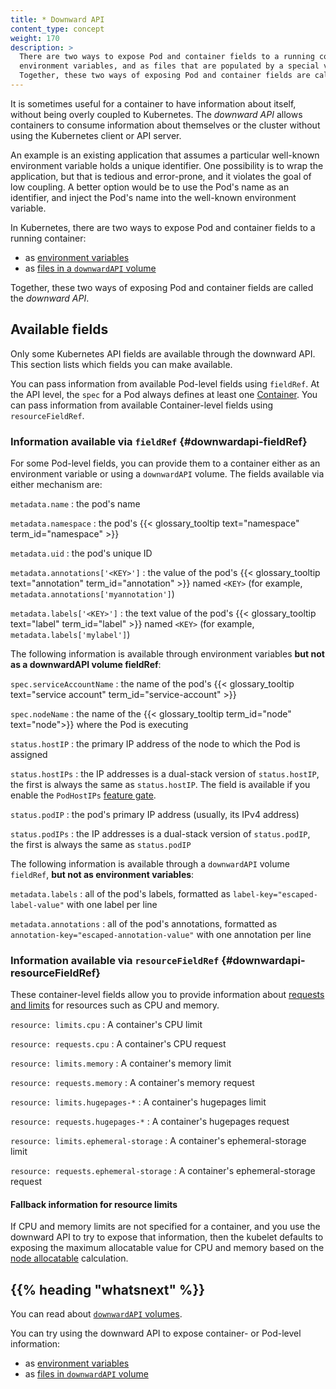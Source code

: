 ```yaml
---
title: * Downward API
content_type: concept
weight: 170
description: >
  There are two ways to expose Pod and container fields to a running container:
  environment variables, and as files that are populated by a special volume type.
  Together, these two ways of exposing Pod and container fields are called the downward API.
---
```


<!-- overview -->

It is sometimes useful for a container to have information about itself, without
being overly coupled to Kubernetes. The _downward API_ allows containers to consume
information about themselves or the cluster without using the Kubernetes client
or API server.

An example is an existing application that assumes a particular well-known
environment variable holds a unique identifier. One possibility is to wrap the
application, but that is tedious and error-prone, and it violates the goal of low
coupling. A better option would be to use the Pod's name as an identifier, and
inject the Pod's name into the well-known environment variable.

In Kubernetes, there are two ways to expose Pod and container fields to a running container:

* as [environment variables](/docs/tasks/inject-data-application/environment-variable-expose-pod-information/)
* as [files in a `downwardAPI` volume](/docs/tasks/inject-data-application/downward-api-volume-expose-pod-information/)

Together, these two ways of exposing Pod and container fields are called the
_downward API_.

<!-- body -->

## Available fields

Only some Kubernetes API fields are available through the downward API. This
section lists which fields you can make available.

You can pass information from available Pod-level fields using `fieldRef`.
At the API level, the `spec` for a Pod always defines at least one
[Container](/docs/reference/kubernetes-api/workload-resources/pod-v1/#Container).
You can pass information from available Container-level fields using
`resourceFieldRef`.

### Information available via `fieldRef` {#downwardapi-fieldRef}

For some Pod-level fields, you can provide them to a container either as
an environment variable or using a `downwardAPI` volume. The fields available
via either mechanism are:

`metadata.name`
: the pod's name

`metadata.namespace`
: the pod's {{< glossary_tooltip text="namespace" term_id="namespace" >}}

`metadata.uid`
: the pod's unique ID

`metadata.annotations['<KEY>']`
: the value of the pod's {{< glossary_tooltip text="annotation" term_id="annotation" >}} named `<KEY>` (for example, `metadata.annotations['myannotation']`)

`metadata.labels['<KEY>']`
: the text value of the pod's {{< glossary_tooltip text="label" term_id="label" >}} named `<KEY>` (for example, `metadata.labels['mylabel']`)

The following information is available through environment variables
**but not as a downwardAPI volume fieldRef**:

`spec.serviceAccountName`
: the name of the pod's {{< glossary_tooltip text="service account" term_id="service-account" >}}

`spec.nodeName`
: the name of the {{< glossary_tooltip term_id="node" text="node">}} where the Pod is executing

`status.hostIP`
: the primary IP address of the node to which the Pod is assigned

`status.hostIPs`
: the IP addresses is a dual-stack version of `status.hostIP`, the first is always the same as `status.hostIP`.
  The field is available if you enable the `PodHostIPs` [feature gate](/docs/reference/command-line-tools-reference/feature-gates/).

`status.podIP`
: the pod's primary IP address (usually, its IPv4 address)

`status.podIPs`
: the IP addresses is a dual-stack version of `status.podIP`, the first is always the same as `status.podIP`

The following information is available through a `downwardAPI` volume 
`fieldRef`, **but not as environment variables**:

`metadata.labels`
: all of the pod's labels, formatted as `label-key="escaped-label-value"` with one label per line

`metadata.annotations`
: all of the pod's annotations, formatted as `annotation-key="escaped-annotation-value"` with one annotation per line  

### Information available via `resourceFieldRef` {#downwardapi-resourceFieldRef}

These container-level fields allow you to provide information about
[requests and limits](/docs/concepts/configuration/manage-resources-containers/#requests-and-limits)
for resources such as CPU and memory.


`resource: limits.cpu`
: A container's CPU limit

`resource: requests.cpu`
: A container's CPU request

`resource: limits.memory`
: A container's memory limit

`resource: requests.memory`
: A container's memory request

`resource: limits.hugepages-*`
: A container's hugepages limit

`resource: requests.hugepages-*`
: A container's hugepages request

`resource: limits.ephemeral-storage`
: A container's ephemeral-storage limit

`resource: requests.ephemeral-storage`
: A container's ephemeral-storage request

#### Fallback information for resource limits

If CPU and memory limits are not specified for a container, and you use the
downward API to try to expose that information, then the
kubelet defaults to exposing the maximum allocatable value for CPU and memory
based on the [node allocatable](/docs/tasks/administer-cluster/reserve-compute-resources/#node-allocatable)
calculation.

## {{% heading "whatsnext" %}}

You can read about [`downwardAPI` volumes](/docs/concepts/storage/volumes/#downwardapi).

You can try using the downward API to expose container- or Pod-level information:
* as [environment variables](/docs/tasks/inject-data-application/environment-variable-expose-pod-information/)
* as [files in `downwardAPI` volume](/docs/tasks/inject-data-application/downward-api-volume-expose-pod-information/)
